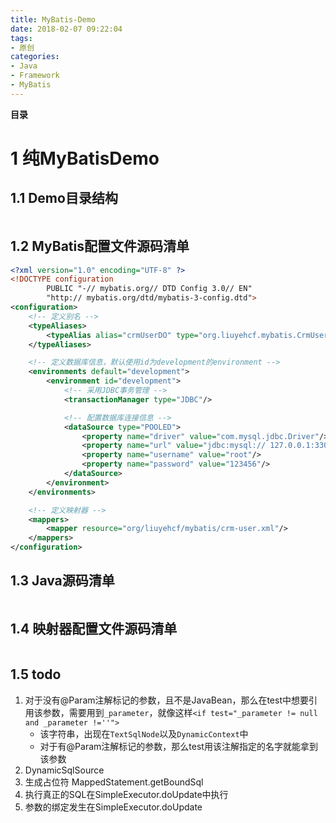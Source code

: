 ```yaml
---
title: MyBatis-Demo
date: 2018-02-07 09:22:04
tags: 
- 原创
categories: 
- Java
- Framework
- MyBatis
---
```


__目录__

<!-- toc -->
<!--more-->

# 1 纯MyBatisDemo

## 1.1 Demo目录结构

```
```

## 1.2 MyBatis配置文件源码清单

```xml
<?xml version="1.0" encoding="UTF-8" ?>
<!DOCTYPE configuration
        PUBLIC "-// mybatis.org// DTD Config 3.0// EN"
        "http:// mybatis.org/dtd/mybatis-3-config.dtd">
<configuration>
    <!-- 定义别名 -->
    <typeAliases>
        <typeAlias alias="crmUserDO" type="org.liuyehcf.mybatis.CrmUserDO"/>
    </typeAliases>

    <!-- 定义数据库信息，默认使用id为development的environment -->
    <environments default="development">
        <environment id="development">
            <!-- 采用JDBC事务管理 -->
            <transactionManager type="JDBC"/>

            <!-- 配置数据库连接信息 -->
            <dataSource type="POOLED">
                <property name="driver" value="com.mysql.jdbc.Driver"/>
                <property name="url" value="jdbc:mysql:// 127.0.0.1:3306/mybatis"/>
                <property name="username" value="root"/>
                <property name="password" value="123456"/>
            </dataSource>
        </environment>
    </environments>

    <!-- 定义映射器 -->
    <mappers>
        <mapper resource="org/liuyehcf/mybatis/crm-user.xml"/>
    </mappers>
</configuration>
```

## 1.3 Java源码清单

```Java
```

## 1.4 映射器配置文件源码清单

```xml
```

## 1.5 todo

1. 对于没有@Param注解标记的参数，且不是JavaBean，那么在test中想要引用该参数，需要用到`_parameter`，就像这样`<if test="_parameter != null and _parameter !=''">`
    * 该字符串，出现在`TextSqlNode`以及`DynamicContext`中
    * 对于有@Param注解标记的参数，那么test用该注解指定的名字就能拿到该参数
1. DynamicSqlSource
1. 生成占位符  MappedStatement.getBoundSql
1. 执行真正的SQL在SimpleExecutor.doUpdate中执行
1. 参数的绑定发生在SimpleExecutor.doUpdate
